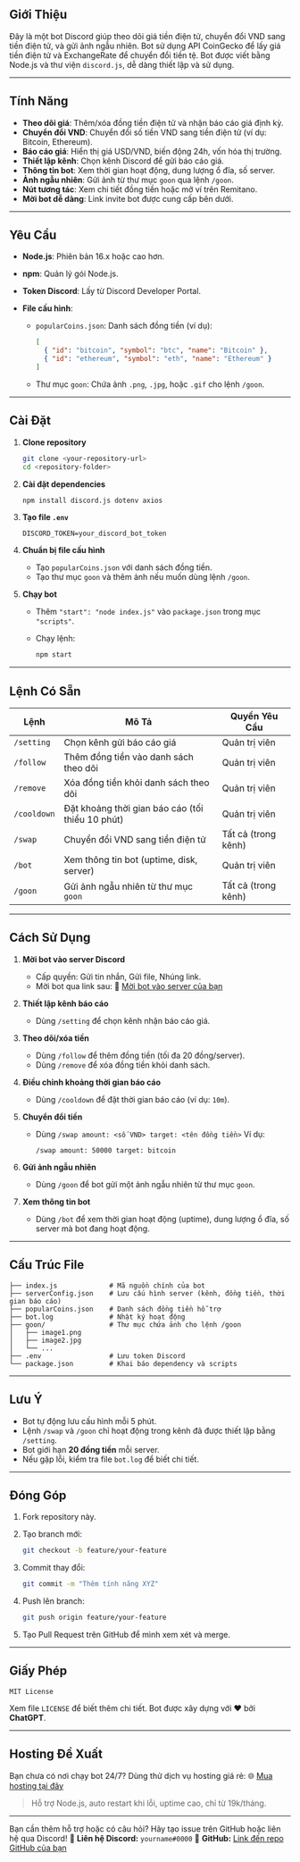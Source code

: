 ## Giới Thiệu

Đây là một bot Discord giúp theo dõi giá tiền điện tử, chuyển đổi VND sang tiền điện tử, và gửi ảnh ngẫu nhiên. Bot sử dụng API CoinGecko để lấy giá tiền điện tử và ExchangeRate để chuyển đổi tiền tệ. Bot được viết bằng Node.js và thư viện `discord.js`, dễ dàng thiết lập và sử dụng.

---

## Tính Năng

* **Theo dõi giá**: Thêm/xóa đồng tiền điện tử và nhận báo cáo giá định kỳ.
* **Chuyển đổi VND**: Chuyển đổi số tiền VND sang tiền điện tử (ví dụ: Bitcoin, Ethereum).
* **Báo cáo giá**: Hiển thị giá USD/VND, biến động 24h, vốn hóa thị trường.
* **Thiết lập kênh**: Chọn kênh Discord để gửi báo cáo giá.
* **Thông tin bot**: Xem thời gian hoạt động, dung lượng ổ đĩa, số server.
* **Ảnh ngẫu nhiên**: Gửi ảnh từ thư mục `goon` qua lệnh `/goon`.
* **Nút tương tác**: Xem chi tiết đồng tiền hoặc mở ví trên Remitano.
* **Mời bot dễ dàng**: Link invite bot được cung cấp bên dưới.

---

## Yêu Cầu

* **Node.js**: Phiên bản 16.x hoặc cao hơn.
* **npm**: Quản lý gói Node.js.
* **Token Discord**: Lấy từ Discord Developer Portal.
* **File cấu hình**:

  * `popularCoins.json`: Danh sách đồng tiền (ví dụ):

    ```json
    [
      { "id": "bitcoin", "symbol": "btc", "name": "Bitcoin" },
      { "id": "ethereum", "symbol": "eth", "name": "Ethereum" }
    ]
    ```

  * Thư mục `goon`: Chứa ảnh `.png`, `.jpg`, hoặc `.gif` cho lệnh `/goon`.

---

## Cài Đặt

1. **Clone repository**

   ```bash
   git clone <your-repository-url>
   cd <repository-folder>
   ```

2. **Cài đặt dependencies**

   ```bash
   npm install discord.js dotenv axios
   ```

3. **Tạo file `.env`**

   ```
   DISCORD_TOKEN=your_discord_bot_token
   ```

4. **Chuẩn bị file cấu hình**

   * Tạo `popularCoins.json` với danh sách đồng tiền.
   * Tạo thư mục `goon` và thêm ảnh nếu muốn dùng lệnh `/goon`.

5. **Chạy bot**

   * Thêm `"start": "node index.js"` vào `package.json` trong mục `"scripts"`.
   * Chạy lệnh:

     ```bash
     npm start
     ```

---

## Lệnh Có Sẵn

| Lệnh        | Mô Tả                                            | Quyền Yêu Cầu       |
| ----------- | ------------------------------------------------ | ------------------- |
| `/setting`  | Chọn kênh gửi báo cáo giá                        | Quản trị viên       |
| `/follow`   | Thêm đồng tiền vào danh sách theo dõi            | Quản trị viên       |
| `/remove`   | Xóa đồng tiền khỏi danh sách theo dõi            | Quản trị viên       |
| `/cooldown` | Đặt khoảng thời gian báo cáo (tối thiểu 10 phút) | Quản trị viên       |
| `/swap`     | Chuyển đổi VND sang tiền điện tử                 | Tất cả (trong kênh) |
| `/bot`      | Xem thông tin bot (uptime, disk, server)         | Quản trị viên       |
| `/goon`     | Gửi ảnh ngẫu nhiên từ thư mục `goon`             | Tất cả (trong kênh) |

---

## Cách Sử Dụng

1. **Mời bot vào server Discord**

   * Cấp quyền: Gửi tin nhắn, Gửi file, Nhúng link.
   * Mời bot qua link sau:
     🔗 [Mời bot vào server của bạn](https://discord.com/oauth2/authorize?client_id=YOUR_CLIENT_ID&scope=bot+applications.commands&permissions=274878219264)

2. **Thiết lập kênh báo cáo**

   * Dùng `/setting` để chọn kênh nhận báo cáo giá.

3. **Theo dõi/xóa tiền**

   * Dùng `/follow` để thêm đồng tiền (tối đa 20 đồng/server).
   * Dùng `/remove` để xóa đồng tiền khỏi danh sách.

4. **Điều chỉnh khoảng thời gian báo cáo**

   * Dùng `/cooldown` để đặt thời gian báo cáo (ví dụ: `10m`).

5. **Chuyển đổi tiền**

   * Dùng `/swap amount: <số VND> target: <tên đồng tiền>`
     Ví dụ:

     ```
     /swap amount: 50000 target: bitcoin
     ```

6. **Gửi ảnh ngẫu nhiên**

   * Dùng `/goon` để bot gửi một ảnh ngẫu nhiên từ thư mục `goon`.

7. **Xem thông tin bot**

   * Dùng `/bot` để xem thời gian hoạt động (uptime), dung lượng ổ đĩa, số server mà bot đang hoạt động.

---

## Cấu Trúc File

```
├── index.js             # Mã nguồn chính của bot
├── serverConfig.json    # Lưu cấu hình server (kênh, đồng tiền, thời gian báo cáo)
├── popularCoins.json    # Danh sách đồng tiền hỗ trợ
├── bot.log              # Nhật ký hoạt động
├── goon/                # Thư mục chứa ảnh cho lệnh /goon
│   ├── image1.png
│   ├── image2.jpg
│   └── ...
├── .env                 # Lưu token Discord
└── package.json         # Khai báo dependency và scripts
```

---

## Lưu Ý

* Bot tự động lưu cấu hình mỗi 5 phút.
* Lệnh `/swap` và `/goon` chỉ hoạt động trong kênh đã được thiết lập bằng `/setting`.
* Bot giới hạn **20 đồng tiền** mỗi server.
* Nếu gặp lỗi, kiểm tra file `bot.log` để biết chi tiết.

---

## Đóng Góp

1. Fork repository này.

2. Tạo branch mới:

   ```bash
   git checkout -b feature/your-feature
   ```

3. Commit thay đổi:

   ```bash
   git commit -m "Thêm tính năng XYZ"
   ```

4. Push lên branch:

   ```bash
   git push origin feature/your-feature
   ```

5. Tạo Pull Request trên GitHub để mình xem xét và merge.

---

## Giấy Phép

```
MIT License
```

Xem file `LICENSE` để biết thêm chi tiết.
Bot được xây dựng với ❤️ bởi **ChatGPT**.

---

## Hosting Đề Xuất

Bạn chưa có nơi chạy bot 24/7? Dùng thử dịch vụ hosting giá rẻ:
🌐 [Mua hosting tại đây](https://your-hosting-provider.com)

> Hỗ trợ Node.js, auto restart khi lỗi, uptime cao, chỉ từ 19k/tháng.

---

Bạn cần thêm hỗ trợ hoặc có câu hỏi? Hãy tạo issue trên GitHub hoặc liên hệ qua Discord!
📨 **Liên hệ Discord:** `yourname#0000`
📁 **GitHub:** [Link đến repo GitHub của bạn](https://github.com/your-repo)
